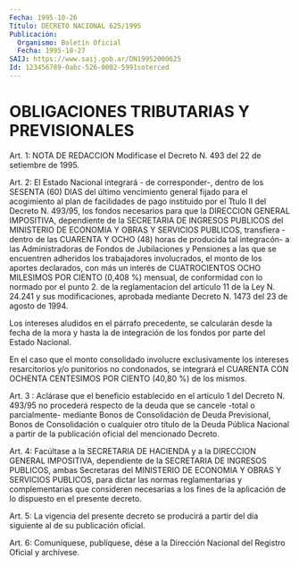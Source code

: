 ```yaml
---
Fecha: 1995-10-26
Título: DECRETO NACIONAL 625/1995
Publicación:
  Organismo: Boletín Oficial
  Fecha: 1995-10-27
SAIJ: https://www.saij.gob.ar/DN19952000625
Id: 123456789-0abc-526-0002-5991soterced
---
```

# OBLIGACIONES TRIBUTARIAS Y PREVISIONALES

<a id="1"></a>
Art. 1: NOTA DE REDACCION Modifícase el Decreto N. 493 del 22 de setiembre de 1995.

<a id="2"></a>
Art. 2: El Estado  Nacional integrará - de corresponder-, dentro de los SESENTA (60) DIAS  del  último vencimiento general fijado para el acogimiento al plan de facilidades  de  pago  instituido por el Ttulo II del Decreto N. 493/95, los fondos necesarios  para  que la DIRECCION  GENERAL    IMPOSITIVA,  dependiente  de la SECRETARIA DE INGRESOS PUBLICOS del MINISTERIO DE ECONOMIA  Y OBRAS  Y  SERVICIOS PUBLICOS, transfiera -dentro de las CUARENTA Y OCHO (48) horas  de producida  tal  integracón- a  las  Administradoras  de Fondos de Jubilaciones  y  Pensiones  a las que se  encuentren adheridos  los trabajadores involucrados, el  monto de los aportes declarados, con más un interés de CUATROCIENTOS  OCHO  MILESIMOS POR CIENTO (0,408 %) mensual, de conformidad con lo  normado  por  el  punto 2. de la reglamentacíon del artículo 11 de la Ley N. 24.241 y sus modificaciones,  aprobada mediante Decreto N. 1473 del  23 de agosto de 1994.

Los  intereses  aludidos  en  el  párrafo precedente, se calcularán desde la fecha de la mora y hasta la  de  integración de los fondos por parte del Estado Nacional.

En  el caso que el monto consolidado involucre  exclusivamente  los intereses resarcitorios y/o  punitorios no condonados, se integrará el CUARENTA  CON  OCHENTA  CENTESIMOS  POR CIENTO (40,80  %) de los mismos.

<a id="3"></a>
Art. 3 : Aclárase que el beneficio establecido en el artículo 1 del Decreto N. 493/95 no procederá  respecto  de la deuda que se cancele -total  o parcialmente- mediante Bonos de Consolidación  de  Deuda Previsional,  Bonos  de Consolidación o cualquier otro título de la Deuda Pública Nacional  a  partir  de  la   publicación oficial del mencionado Decreto.

<a id="4"></a>
Art. 4: Facúltase a la SECRETARIA DE HACIENDA  y  a  la  DIRECCION GENERAL  IMPOSITIVA,    dependiente  de  la  SECRETARIA DE INGRESOS PUBLICOS, ambas Secretaras del MINISTERIO DE    ECONOMIA Y OBRAS Y SERVICIOS  PUBLICOS,  para  dictar  las  normas  reglamentarias  y complementarias  que  consideren  necesarias  a  los  fines  de  la aplicación de lo dispuesto en el presente  decreto.

<a id="5"></a>
Art. 5: La vigencia del presente decreto se producirá  a partir del día siguiente al de su publicación  oficial.

<a id="6"></a>
Art. 6: Comuníquese, publíquese, dése a la Dirección Nacional  del Registro  Oficial y archívese.